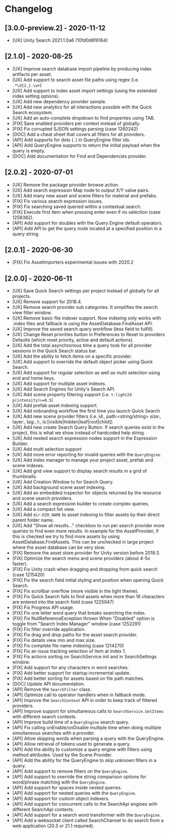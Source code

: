 # Changelog

## [3.0.0-preview.2] - 2020-11-12
- [UX] Unity Search 2021.1.0a6 (10fd0d6f6164)

## [2.1.0] - 2020-08-25
- [UX] Improve search database import pipeline by producing index artifacts per asset.
- [UX] Add support to search asset file paths using regex (i.e. `.*\d{2,}.\w+`)
- [UX] Add support to index asset import settings (using the extended index setting options).
- [UX] Add new dependency provider sample.
- [UX] Add new analytics for all interactions possible with the Quick Search ecosystem.
- [UX] Add an auto-complete dropdown to find properties using TAB.
- [FIX] Save enabled providers per context instead of globally.
- [FIX] Fix corrupted SJSON settings parsing (case 1260242)
- [DOC] Add a cheat sheet that covers all filters for all providers.
- [API] Add supports for dots (`.`) in QueryEngine filter ids.
- [API] Add QueryEngine supports to return the initial payload when the query is empty.
- [DOC] Add documentation for Find and Dependencies provider.

## [2.0.2] - 2020-07-01
- [UX] Remove the package provider browse action.
- [UX] Add search expression Map node to output X/Y value pairs.
- [UX] Add many new asset and scene filters for material and prefabs.
- [FIX] Fix various search expression issues.
- [FIX] Fix searching saved queried within a contextual search.
- [FIX] Execute first item when pressing enter even if no selection (case 1258382).
- [API] Add support for doubles with the Query Engine default operators.
- [API] Add API to get the query node located at a specified position in a query string.

## [2.0.1] - 2020-06-30
- [FIX] Fix AssetImporters experimental issues with 2020.2

## [2.0.0] - 2020-06-11
- [UX] Save Quick Search settings per project instead of globally for all projects.
- [UX] Remove support for 2018.4.
- [UX] Remove search provider sub categories. It simplifies the search view filter window.
- [UX] Remove basic file indexer support. Now indexing only works with .index files and fallback is using the AssetDatabase.FindAsset API.
- [UX] Improve the saved search query workflow (less field to fulfill).
- [UX] Change Reset priorities button in Preferences to Reset to providers Defaults (which reset priority, active and default actions).
- [UX] Add the total asynchronous time a query took for all provider sessions in the Quick Search status bar.
- [UX] Add the ability to fetch items on a specific provider.
- [UX] Add support to override the default object picker using Quick Search.
- [UX] Add support for regular selection as well as multi selection using end and home keys.
- [UX] Add support for multiple asset indexes.
- [UX] Add Search Engines for Unity's Search API.
- [UX] Add scene property filtering support (i.e. `t:light2d p(intensity)>=0.5`)
- [UX] Add prefab asset indexing support.
- [UX] Add onboarding workflow the first time you launch Quick Search
- [UX] Add new scene provider filters (i.e. id:<string>, path:<string/string> size:<number>, layer:<number>, tag:<string>, t:<type>, is:[visible|hidden|leaf|root|child])
- [UX] Add new create Search Query Button. If search queries exist in the project, this is what we show instead of hardcoded help string.
- [UX] Add nested search expression nodes support in the Expression Builder.
- [UX] Add multi selection support
- [UX] Add more error reporting for invalid queries with the `QueryEngine`.
- [UX] Add index manager to manage your project asset, prefab and scene indexes.
- [UX] Add grid view support to display search results in a grid of thumbnails.
- [UX] Add Creation Window to for Search Query.
- [UX] Add background scene asset indexing.
- [UX] Add an embedded inspector for objects returned by the resource and scene search providers.
- [UX] Add a search expression builder to create complex queries.
- [UX] Add a compact list view.
- [UX] Add `dir:DIR_NAME` to asset indexing to filter assets by their direct parent folder name.
- [UX] Add "Show all results..." checkbox to run per search provider more queries to find even more results. In example for the AssetProvider, if this is checked we try to find more assets by using AssetDatabase.FindAssets. This can be unchecked in large project where the asset database can be very slow.
- [FIX] Remove the asset store provider for Unity version before 2019.3.
- [FIX] Optimize the search menu and scene providers (about 4-5x faster).
- [FIX] Fix Unity crash when dragging and dropping from quick search (case 1215420)
- [FIX] Fix the search field initial styling and position when opening Quick Search.
- [FIX] Fix scrollbar overflow (more visible in the light theme).
- [FIX] Fix Quick Search fails to find assets when more than 16 characters are entered into the search field (case 1225947)
- [FIX] Fix Progress API usage.
- [FIX] Fix one letter word query that breaks searching the index.
- [FIX] Fix NullReferenceException thrown When "Disabled" option is toggle from "Search Index Manager" window (case 1252291)
- [FIX] Fix filter override application.
- [FIX] Fix drag and drop paths for the asset search provider.
- [FIX] Fix details view min and max size.
- [FIX] Fix complete file name indexing (case 1214270)
- [FIX] Fix an issue tracking selection of item at index 1.
- [FIX] Fix actions sorting on SearchService init and in SearchSettings window.
- [FIX] Add support for any characters in word searches.
- [FIX] Add better support for startup incremental update.
- [FIX] Add better sorting for assets based on file path matches.
- [DOC] Update API documentation.
- [API] Remove the `SearchFilter` class.
- [API] Optimize call to operator handlers when in fallback mode.
- [API] Improve the `SearchContext` API in order to keep track of filtered providers.
- [API] Improve support for simultaneous calls to `SearchService.GetItems` with different search contexts.
- [API] Improve build time of a `QueryEngine` search query.
- [API] Fix calling onEnable/onDisable multiple time when doing multiple simultaneous searches with a provider.
- [API] Allow skipping words when parsing a query with the QueryEngine.
- [API] Allow retrieval of tokens used to generate a query.
- [API] Add the ability to customize a query engine with filters using method attributes. Used by the Scene Provider.
- [API] Add the ability for the QueryEngine to skip unknown filters in a query.
- [API] Add support to remove filters on the `QueryEngine`.
- [API] Add support to override the string comparison options for word/phrase matching with the `QueryEngine`.
- [API] Add support for spaces inside nested queries.
- [API] Add support for nested queries with the `QueryEngine`.
- [API] Add support for custom object indexers.
- [API] Add support for concurrent calls to the SearchApi engines with different SearchApi contexts.
- [API] Add support for a search word transformer with the `QueryEngine`.
- [API] Add a websocket client called SearchChannel to do search from a web application (20.3 or 21.1 required).
